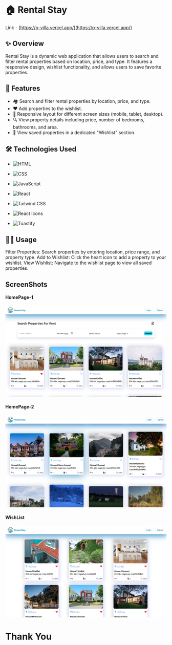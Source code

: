 # 🏠 Rental Stay

Link - [https://p-villa.vercel.app/](https://p-villa.vercel.app/)

## ✨ Overview

Rental Stay is a dynamic web application that allows users to search and filter rental properties based on location, price, and type. It features a responsive design, wishlist functionality, and allows users to save favorite properties.

## 🚀 Features

- 🏘️ Search and filter rental properties by location, price, and type.
- ❤️ Add properties to the wishlist.
- 💼 Responsive layout for different screen sizes (mobile, tablet, desktop).
- 🔍 View property details including price, number of bedrooms, bathrooms, and area.
- 🛒 View saved properties in a dedicated "Wishlist" section.

## 🛠️ Technologies Used



- ![HTML](https://img.shields.io/badge/-HTML5-E34F26?style=for-the-badge&logo=html5&logoColor=white)

- ![CSS](https://img.shields.io/badge/-CSS3-1572B6?style=for-the-badge&logo=css3&logoColor=white)
- ![JavaScript](https://img.shields.io/badge/-JavaScript-F7DF1E?style=for-the-badge&logo=javascript&logoColor=black)

 

- ![React](https://img.shields.io/badge/-React-61DAFB?style=for-the-badge&logo=react&logoColor=white)
- ![Tailwind CSS](https://img.shields.io/badge/-TailwindCSS-38B2AC?style=for-the-badge&logo=tailwind-css&logoColor=white)
- ![React Icons](https://img.shields.io/badge/-ReactIcons-ECECEC?style=for-the-badge&logo=react&logoColor=black)
- ![Toastify](https://img.shields.io/badge/-React_Toastify-FFDD57?style=for-the-badge&logo=react&logoColor=white)

## 🧑‍💻 Usage

Filter Properties: Search properties by entering location, price range, and property type.
Add to Wishlist: Click the heart icon to add a property to your wishlist.
View Wishlist: Navigate to the wishlist page to view all saved properties.

## ScreenShots
#### HomePage-1
![HomePage1](/public/images/villa1.png)

#### HomePage-2
![HomePage2](/public/images/villa2.png)
#### WishList
![HomePage](/public/images/villa3.png)

# Thank You
